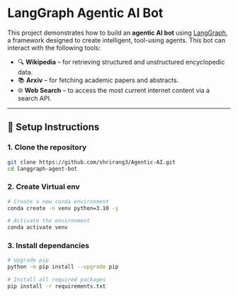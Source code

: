 # LangGraph Agentic AI Bot

This project demonstrates how to build an **agentic AI bot** using [LangGraph](https://python.langchain.com/docs/langgraph/), a framework designed to create intelligent, tool-using agents. This bot can interact with the following tools:
- 🔍 **Wikipedia** – for retrieving structured and unstructured encyclopedic data.
- 📚 **Arxiv** – for fetching academic papers and abstracts.
- 🌐 **Web Search** – to access the most current internet content via a search API.

---

## 🧰 Setup Instructions

### 1. Clone the repository

```bash
git clone https://github.com/shrirang3/Agentic-AI.git
cd langgraph-agent-bot
```

### 2. Create Virtual env

```bash
# Create a new conda environment
conda create -n venv python=3.10 -y

# Activate the environment
conda activate venv
```

### 3. Install dependancies

```bash
# Upgrade pip
python -m pip install --upgrade pip

# Install all required packages
pip install -r requirements.txt
```
